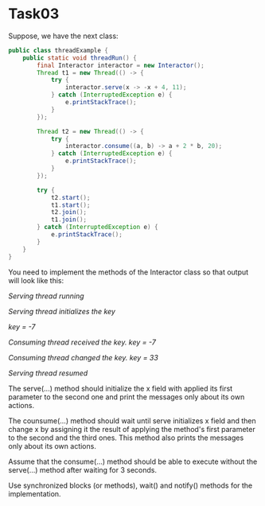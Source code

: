 # Task03

Suppose, we have the next class:
```java
public class threadExample {
    public static void threadRun() {
        final Interactor interactor = new Interactor();
        Thread t1 = new Thread(() -> {
            try {
                interactor.serve(x -> -x + 4, 11);
            } catch (InterruptedException e) {
                e.printStackTrace();
            }
        });

        Thread t2 = new Thread(() -> {
            try {
                interactor.consume((a, b) -> a + 2 * b, 20);
            } catch (InterruptedException e) {
                e.printStackTrace();
            }
        });

        try {
            t2.start();
            t1.start();
            t2.join();
            t1.join();
        } catch (InterruptedException e) {
            e.printStackTrace();
        }
    }
}
```

You need to implement the methods of the Interactor class so that output will look like this:


  *Serving thread running*
  
  *Serving thread initializes the key*
  
  *key = -7*
  
  *Consuming thread received the key. key = -7*
  
  *Consuming thread changed the key. key = 33*
  
  *Serving thread resumed*
  
  
The serve(...) method should initialize the x field with applied its first parameter to the second one and print the messages only about its own actions.

The counsume(...) method should wait until serve initializes x field and then change x by assigning it the result of applying the method's first parameter to the second and the third ones. This method also prints the messages only about its own actions.

Assume that the consume(...) method should be able to execute without the serve(...) method after waiting for 3 seconds.

Use synchronized blocks (or methods), wait() and notify() methods for the implementation.

